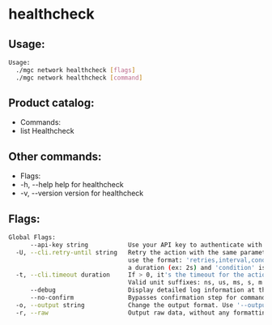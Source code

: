 # healthcheck

## Usage:
```bash
Usage:
  ./mgc network healthcheck [flags]
  ./mgc network healthcheck [command]
```

## Product catalog:
- Commands:
- list        Healthcheck

## Other commands:
- Flags:
- -h, --help      help for healthcheck
- -v, --version   version for healthcheck

## Flags:
```bash
Global Flags:
      --api-key string           Use your API key to authenticate with the API
  -U, --cli.retry-until string   Retry the action with the same parameters until the given condition is met. The flag parameters
                                 use the format: 'retries,interval,condition', where 'retries' is a positive integer, 'interval' is
                                 a duration (ex: 2s) and 'condition' is a 'engine=value' pair such as "jsonpath=expression"
  -t, --cli.timeout duration     If > 0, it's the timeout for the action execution. It's specified as numbers and unit suffix.
                                 Valid unit suffixes: ns, us, ms, s, m and h. Examples: 300ms, 1m30s
      --debug                    Display detailed log information at the debug level
      --no-confirm               Bypasses confirmation step for commands that ask a confirmation from the user
  -o, --output string            Change the output format. Use '--output=help' to know more details.
  -r, --raw                      Output raw data, without any formatting or coloring
```

